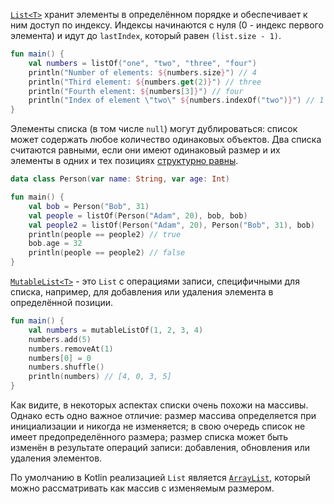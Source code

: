 [`List<T>`](https://kotlinlang.org/api/latest/jvm/stdlib/kotlin.collections/-list/index.html) хранит элементы в определённом порядке и обеспечивает к ним доступ по индексу. Индексы начинаются с нуля (0 - индекс первого элемента) и идут до `lastIndex`, который равен `(list.size - 1)`.

```kotlin
fun main() {
    val numbers = listOf("one", "two", "three", "four")
    println("Number of elements: ${numbers.size}") // 4
    println("Third element: ${numbers.get(2)}") // three
    println("Fourth element: ${numbers[3]}") // four
    println("Index of element \"two\" ${numbers.indexOf("two")}") // 1
}
```

Элементы списка (в том числе `null`) могут дублироваться: список может содержать любое количество одинаковых объектов. Два списка считаются равными, если они имеют одинаковый размер и их элементы в одних и тех позициях [структурно равны](https://kotlinlang.ru/docs/equality.html).

```kotlin
data class Person(var name: String, var age: Int)

fun main() {
    val bob = Person("Bob", 31)
    val people = listOf(Person("Adam", 20), bob, bob)
    val people2 = listOf(Person("Adam", 20), Person("Bob", 31), bob)
    println(people == people2) // true
    bob.age = 32
    println(people == people2) // false
}
```

[`MutableList<T>`](https://kotlinlang.org/api/latest/jvm/stdlib/kotlin.collections/-mutable-list/index.html) - это `List` с операциями записи, специфичными для списка, например, для добавления или удаления элемента в определённой позиции.

```kotlin
fun main() {
    val numbers = mutableListOf(1, 2, 3, 4)
    numbers.add(5)
    numbers.removeAt(1)
    numbers[0] = 0
    numbers.shuffle()
    println(numbers) // [4, 0, 3, 5]
}
```

Как видите, в некоторых аспектах списки очень похожи на массивы. Однако есть одно важное отличие: размер массива определяется при инициализации и никогда не изменяется; в свою очередь список не имеет предопределённого размера; размер списка может быть изменён в результате операций записи: добавления, обновления или удаления элементов.

По умолчанию в Kotlin реализацией `List` является [`ArrayList`](https://kotlinlang.org/api/latest/jvm/stdlib/kotlin.collections/-array-list/index.html), который можно рассматривать как массив с изменяемым размером.